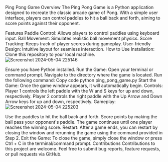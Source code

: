 Ping Pong Game
Overview
The Ping Pong Game is a Python application designed to recreate the classic arcade game of Pong. With a simple user interface, players can control paddles to hit a ball back and forth, aiming to score points against their opponent.

Features
Paddle Control: Allows players to control paddles using keyboard input.
Ball Movement: Simulates realistic ball movement physics.
Score Tracking: Keeps track of player scores during gameplay.
User-friendly Design: Intuitive layout for seamless interaction.
How to Use
Installation:
Clone this repository to your local machine.
![Screenshot 2024-05-04 225146](https://github.com/shanshee/PingPongGame/assets/135793255/1b9c9f7d-75bf-43d7-b4f0-3c5b3538ee23)

Ensure you have Python installed.
Run the Game:
Open your terminal or command prompt.
Navigate to the directory where the game is located.
Run the following command:
Copy code
python ping_pong_game.py
Start the Game:
Once the game window appears, it will automatically begin.
Controls:
Player 1 controls the left paddle with the W and S keys for up and down, respectively.
Player 2 controls the right paddle with the Up Arrow and Down Arrow keys for up and down, respectively.
Gameplay:
![Screenshot 2024-05-04 225203](https://github.com/shanshee/PingPongGame/assets/135793255/80221048-bb33-4cbd-9cd6-ae447f2daaf7)

Use the paddles to hit the ball back and forth.
Score points by making the ball pass your opponent's paddle.
The game continues until one player reaches the winning score.
Restart:
After a game ends, you can restart by closing the window and rerunning the game using the command provided in Step 2.
Exit the Game:
To close the game, simply close the window or press Ctrl + C in the terminal/command prompt.
Contributions
Contributions to this project are welcome. Feel free to submit bug reports, feature requests, or pull requests via GitHub.
